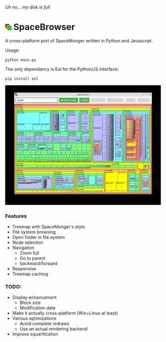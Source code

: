_Uh no... my disk is full_

# <img src="web/logo.svg " height="20">  SpaceBrowser

A cross-platform port of SpaceMonger written in Python and Javascript.

Usage:
```
python main.py
```

The only dependancy is Eel for the Python/JS interface:
```
pip install eel
```


<img src="web/screenshot.jpg ">

### Features
 - Treemap with SpaceMonger's style
 - File system browsing
 - Open folder in file system
 - Node selection
 - Navigation
    - Zoom full
    - Go to parent
    - backward/forward
 - Responsive
 - Treemap caching

### TODO:
 - Display enhancement
   - Block size
   - Modification date
 - Make it actually cross-platform (Win+Linux at least)
 - Various optimizations
   - Avoid complete redraws
   - Use an actual rendering backend
 - Improve squarification
